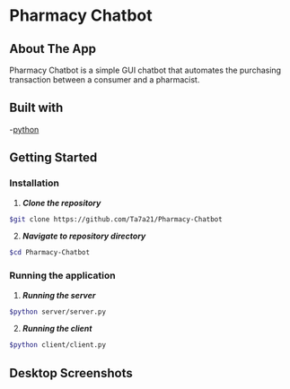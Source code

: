 # Pharmacy Chatbot

## About The App

Pharmacy Chatbot is a simple GUI chatbot that automates the purchasing transaction between a consumer and a pharmacist.

## Built with

-[python](https://www.python.org/)

## Getting Started

### Installation

1. **_Clone the repository_**

```sh
$git clone https://github.com/Ta7a21/Pharmacy-Chatbot
```

2. **_Navigate to repository directory_**

```sh
$cd Pharmacy-Chatbot
```

### Running the application

1. **_Running the server_**
```sh
$python server/server.py
```

2. **_Running the client_**
```sh
$python client/client.py
```

## Desktop Screenshots